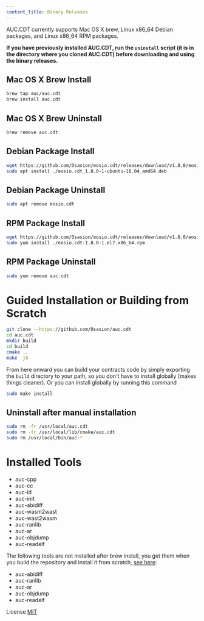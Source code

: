 ```yaml
---
content_title: Binary Releases
---
```


AUC.CDT currently supports Mac OS X brew, Linux x86_64 Debian packages, and Linux x86_64 RPM packages.

**If you have previously installed AUC.CDT, run the `uninstall` script (it is in the directory where you cloned AUC.CDT) before downloading and using the binary releases.**

## Mac OS X Brew Install

```sh
brew tap auc/auc.cdt
brew install auc.cdt
```

## Mac OS X Brew Uninstall

```sh
brew remove auc.cdt
```

## Debian Package Install

```sh
wget https://github.com/Osasion/eosio.cdt/releases/download/v1.8.0/eosio.cdt_1.8.0-1-ubuntu-18.04_amd64.deb
sudo apt install ./eosio.cdt_1.8.0-1-ubuntu-18.04_amd64.deb
```

## Debian Package Uninstall

```sh
sudo apt remove eosio.cdt
```

## RPM Package Install

```sh
wget https://github.com/Osasion/eosio.cdt/releases/download/v1.8.0/eosio.cdt-1.8.0-1.el7.x86_64.rpm
sudo yum install ./eosio.cdt-1.8.0-1.el7.x86_64.rpm
```

## RPM Package Uninstall

```sh
sudo yum remove auc.cdt
```

# Guided Installation or Building from Scratch

```sh
git clone --https://github.com/Osasion/auc.cdt
cd auc.cdt
mkdir build
cd build
cmake ..
make -j8
```

From here onward you can build your contracts code by simply exporting the `build` directory to your path, so you don't have to install globally (makes things cleaner).
Or you can install globally by running this command

```sh
sudo make install
```

## Uninstall after manual installation

```sh
sudo rm -fr /usr/local/auc.cdt
sudo rm -fr /usr/local/lib/cmake/auc.cdt
sudo rm /usr/local/bin/auc-*
```

# Installed Tools

* auc-cpp
* auc-cc
* auc-ld
* auc-init
* auc-abidiff
* auc-wasm2wast
* auc-wast2wasm
* auc-ranlib
* auc-ar
* auc-objdump
* auc-readelf

The following tools are not installed after brew install, you get them when you build the repository and install it from scratch, [see here](#guided-installation-or-building-from-scratch):

* auc-abidiff
* auc-ranlib
* auc-ar
* auc-objdump
* auc-readelf

License
[MIT](../LICENSE)
